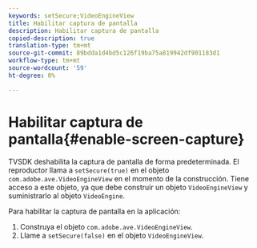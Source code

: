 ```yaml
---
keywords: setSecure;VideoEngineView
title: Habilitar captura de pantalla
description: Habilitar captura de pantalla
copied-description: true
translation-type: tm+mt
source-git-commit: 89bdda1d4bd5c126f19ba75a819942df901183d1
workflow-type: tm+mt
source-wordcount: '59'
ht-degree: 0%

---
```



# Habilitar captura de pantalla{#enable-screen-capture}

TVSDK deshabilita la captura de pantalla de forma predeterminada. El reproductor llama a `setSecure(true)` en el objeto `com.adobe.ave.VideoEngineView` en el momento de la construcción. Tiene acceso a este objeto, ya que debe construir un objeto `VideoEngineView` y suministrarlo al objeto `VideoEngine`.

Para habilitar la captura de pantalla en la aplicación:

1. Construya el objeto `com.adobe.ave.VideoEngineView`.
1. Llame a `setSecure(false)` en el objeto `VideoEngineView`.
